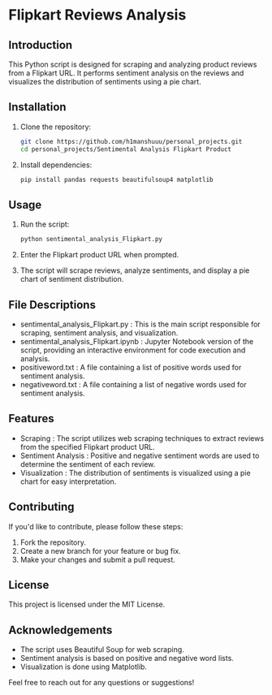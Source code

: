 # Flipkart Reviews Analysis

## Introduction

This Python script is designed for scraping and analyzing product reviews from a Flipkart URL. It performs sentiment analysis on the reviews and visualizes the distribution of sentiments using a pie chart.

## Installation

1. Clone the repository:
   ```bash
   git clone https://github.com/h1manshuuu/personal_projects.git  
   cd personal_projects/Sentimental Analysis Flipkart Product

3. Install dependencies:
   ```bash
   pip install pandas requests beautifulsoup4 matplotlib

## Usage

1. Run the script:  
   ```bash
   python sentimental_analysis_Flipkart.py

2. Enter the Flipkart product URL when prompted.

3. The script will scrape reviews, analyze sentiments, and display a pie chart of sentiment distribution.

## File Descriptions

- sentimental_analysis_Flipkart.py : This is the main script responsible for scraping, sentiment analysis, and visualization.
- sentimental_analysis_Flipkart.ipynb : Jupyter Notebook version of the script, providing an interactive environment for code execution and analysis.
- positiveword.txt : A file containing a list of positive words used for sentiment analysis.
- negativeword.txt : A file containing a list of negative words used for sentiment analysis.

## Features

- Scraping : The script utilizes web scraping techniques to extract reviews from the specified Flipkart product URL.
- Sentiment Analysis : Positive and negative sentiment words are used to determine the sentiment of each review.
- Visualization : The distribution of sentiments is visualized using a pie chart for easy interpretation.

## Contributing

If you'd like to contribute, please follow these steps:

1. Fork the repository.
2. Create a new branch for your feature or bug fix.
3. Make your changes and submit a pull request.

## License

This project is licensed under the MIT License.

## Acknowledgements

- The script uses Beautiful Soup for web scraping.
- Sentiment analysis is based on positive and negative word lists.
- Visualization is done using Matplotlib.

Feel free to reach out for any questions or suggestions!
